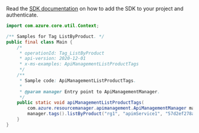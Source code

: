 Read the [SDK documentation](https://github.com/Azure/azure-sdk-for-java/blob/azure-resourcemanager-apimanagement_1.0.0-beta.2/sdk/apimanagement/azure-resourcemanager-apimanagement/README.md) on how to add the SDK to your project and authenticate.

```java
import com.azure.core.util.Context;

/** Samples for Tag ListByProduct. */
public final class Main {
    /*
     * operationId: Tag_ListByProduct
     * api-version: 2020-12-01
     * x-ms-examples: ApiManagementListProductTags
     */
    /**
     * Sample code: ApiManagementListProductTags.
     *
     * @param manager Entry point to ApiManagementManager.
     */
    public static void apiManagementListProductTags(
        com.azure.resourcemanager.apimanagement.ApiManagementManager manager) {
        manager.tags().listByProduct("rg1", "apimService1", "57d2ef278aa04f0888cba3f1", null, null, null, Context.NONE);
    }
}
```
